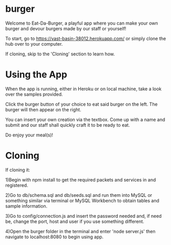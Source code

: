 # burger

Welcome to Eat-Da-Burger, a playful app where you can make your own burger and devour burgers made by our staff or yourself!

To start, go to https://vast-basin-38012.herokuapp.com/ or simply clone the hub over to your computer.

If cloning, skip to the 'Cloning' section to learn how.

# Using the App
When the app is running, either in Heroku or on local machine, take a look over the samples provided.

Click the burger button of your choice to eat said burger on the left. The burger will then appear on the right.

You can insert your own creation via the textbox. Come up with a name and submit and our staff shall quickly craft it to be ready to eat.

Do enjoy your meal(s)!

# Cloning
If cloning it:

1)Begin with npm install to get the required packets and services in and registered.

2)Go to db/schema.sql and db/seeds.sql and run them into MySQL or something similar via terminal or MySQL Workbench to obtain tables and sample information.

3)Go to config/connection.js and insert the password needed and, if need be, change the port, host and user if you use something different.

4)Open the burger folder in the terminal and enter 'node server.js' then navigate to localhost:8080 to begin using app.